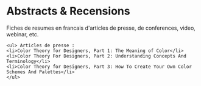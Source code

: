 # Abstracts & Recensions
Fiches de resumes en francais d'articles de presse, de conferences, video, webinar, etc.

    <ul> Articles de presse :
    <li>Color Theory for Designers, Part 1: The Meaning of Color</li>
    <li>Color Theory For Designers, Part 2: Understanding Concepts And Terminology</li>
    <li>Color Theory for Designers, Part 3: How To Create Your Own Color Schemes And Palettes</li>
    </ul>


